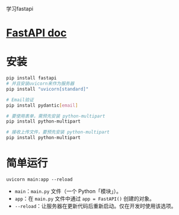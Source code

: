 学习fastapi

# [FastAPI doc](https://fastapi.tiangolo.com/zh/)

# 安装

```sh
pip install fastapi
# 并且安装uvicorn来作为服务器
pip install "uvicorn[standard]"

# Email验证
pip install pydantic[email]

# 要使用表单，需预先安装 python-multipart
pip install python-multipart

# 接收上传文件，要预先安装 python-multipart
pip install python-multipart
```

# 简单运行

```
uvicorn main:app --reload
```

- `main`：`main.py` 文件（一个 Python「模块」）。
- `app`：在 `main.py` 文件中通过 `app = FastAPI()` 创建的对象。
- `--reload`：让服务器在更新代码后重新启动。仅在开发时使用该选项。